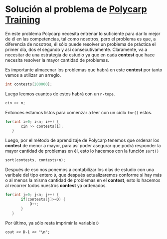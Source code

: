 # Solución al problema de [Polycarp Training](https://codeforces.com/problemset/problem/1165/B)

En este problema Polycarp necesita entrenar lo suficiente para dar lo mejor de él en las competencias, tal como nosotros, pero el problema es que, a diferencia de 
nosotros, él sólo puede resolver un problema de práctica el primer día, dos el segundo y así consecutivamente. Claramente, va a necesitar de una estrategia de estudio ya que en cada **contest** que hace necesita resolver la mayor cantidad de problemas.

 Es importante almacenar los problemas que habrá en este **contest** por tanto vamos a utilizar un arreglo. 
 
 ```C++
 int contests[200000];
 ```
 
 Luego leemos cuantos de estos habrá con un `n-tope`.
 
 ```C++
 cin >> n;
 ```
 
 Entonces estamos listos para comenzar a leer con un ciclo `for()` estos.
 
 ```C++
 for(int i=0; i<n; i++) {
		cin >> contests[i];
	}
 ```
 
 Luego, por el método de aprendizaje de Polycarp tenemos que ordenar los **contest** de menor a mayor, para así poder asegurar que podrá responder la mayor cantidad
 de problemas en él, esto lo hacemos con la función `sort()`
 
 ```C++
 sort(contests, contests+n);
 ```
 Después de eso nos ponemos a contabilizar los días de estudio con una varibale del tipo entero `D`, que después actualizaremos conforme si hay más o al menos la misma cantidad de problemas en el **contest**, esto lo hacemos al recorrer todos nuestros **contest** ya ordenados.
 
 ```C++
 for(int j=0; j<n; j++) {
		if(contests[j]>=D) {
			D++;
		}
	}
 ```
 
 Por último, ya sólo resta imprimir la variable `D`
 
 ```C+
 cout << D-1 << "\n";
 ```
 
